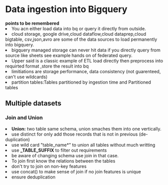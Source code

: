 <h1>Data ingestion into Bigquery</h1>
<b>points to be remembered </b>
<li>You acn either load data into bq or query it directly from outside.</li>
<li>cloud storage, google drive,cloud dataflow,cloud dataprep,cloud bigtable,
csv,json,avro are some of the data sources to load permanently into bigquery.</li>
<li>bigquery managed storage can never hit data if you directly query from source like sheets
see example hands on of federated query.</li>
<li>Upper said is a classic example of ETL load directly then preprocess into requirted format ,store
the result into bq </li>
<li>limitiations are storage performance, data consistency (not guarenteed, can't use wildcards)</li>
<li>partition tables:Tables partitioned by ingestion time and Partitioned tables</li>
<h2>Multiple datasets</h2>
<h3>Join and Union</h3>
<li><b>Union:</b> two table same schema, union smaches them into one vertically.</li>
<li>use distinct for only add those records that is not in previous (de-duplication)</li>
<li>use wild card "table_name*" to union all tables without much writting</li>
<li>use <b>_TABLE_SUFFIX</b> to filter out requirements</li>
<li>be aware of changing schema use join in that case.</li>
<li>To join first know the relations between the tables</li>
<li>don't try to join on non-key features</li>
<li>use concat() to make sense of join if no join features is unique</li>
<li>ensure deduplication</li>




